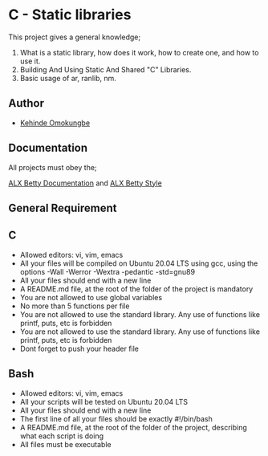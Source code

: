 
# C - Static libraries

This project gives a general knowledge;

1. What is a static library, how does it work, how to create one, and how to use it.
2. Building And Using Static And Shared "C" Libraries.
3. Basic usage of ar, ranlib, nm.
## Author

- [Kehinde Omokungbe](https://www.github.com/OK-CodeClinic)


## Documentation
All projects must obey the;

[ALX Betty Documentation](https://github.com/holbertonschool/Betty/blob/master/betty-doc.pl)
and [ALX Betty Style](https://github.com/holbertonschool/Betty/blob/master/betty-style.pl)

## General Requirement

## C
- Allowed editors: vi, vim, emacs
- All your files will be compiled on Ubuntu 20.04 LTS using gcc, using the options -Wall -Werror -Wextra -pedantic -std=gnu89
- All your files should end with a new line
- A README.md file, at the root of the folder of the project is mandatory
- You are not allowed to use global variables
- No more than 5 functions per file
- You are not allowed to use the standard library. Any use of functions like printf, puts, etc is forbidden
- You are not allowed to use the standard library. Any use of functions like printf, puts, etc is forbidden
- Dont forget to push your header file

## Bash
- Allowed editors: vi, vim, emacs
- All your scripts will be tested on Ubuntu 20.04 LTS
- All your files should end with a new line
- The first line of all your files should be exactly #!/bin/bash
- A README.md file, at the root of the folder of the project, describing what each script is doing
- All files must be executable


